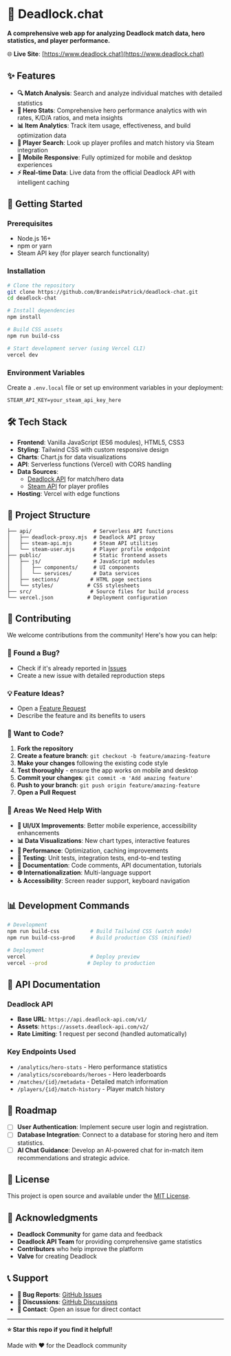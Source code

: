 # 🎯 Deadlock.chat

**A comprehensive web app for analyzing Deadlock match data, hero statistics, and player performance.**

🌐 **Live Site**: [https://www.deadlock.chat](https://www.deadlock.chat)

## ✨ Features

- **🔍 Match Analysis**: Search and analyze individual matches with detailed statistics
- **🦸 Hero Stats**: Comprehensive hero performance analytics with win rates, K/D/A ratios, and meta insights
- **📊 Item Analytics**: Track item usage, effectiveness, and build optimization data
- **👤 Player Search**: Look up player profiles and match history via Steam integration
- **📱 Mobile Responsive**: Fully optimized for mobile and desktop experiences
- **⚡ Real-time Data**: Live data from the official Deadlock API with intelligent caching

## 🚀 Getting Started

### Prerequisites

- Node.js 16+
- npm or yarn
- Steam API key (for player search functionality)

### Installation

```bash
# Clone the repository
git clone https://github.com/BrandeisPatrick/deadlock-chat.git
cd deadlock-chat

# Install dependencies
npm install

# Build CSS assets
npm run build-css

# Start development server (using Vercel CLI)
vercel dev
```

### Environment Variables

Create a `.env.local` file or set up environment variables in your deployment:

```env
STEAM_API_KEY=your_steam_api_key_here
```

## 🛠️ Tech Stack

- **Frontend**: Vanilla JavaScript (ES6 modules), HTML5, CSS3
- **Styling**: Tailwind CSS with custom responsive design
- **Charts**: Chart.js for data visualizations
- **API**: Serverless functions (Vercel) with CORS handling
- **Data Sources**:
  - [Deadlock API](https://api.deadlock-api.com) for match/hero data
  - [Steam API](https://steamcommunity.com/dev) for player profiles
- **Hosting**: Vercel with edge functions

## 📁 Project Structure

```
├── api/                    # Serverless API functions
│   ├── deadlock-proxy.mjs  # Deadlock API proxy
│   ├── steam-api.mjs       # Steam API utilities
│   └── steam-user.mjs      # Player profile endpoint
├── public/                 # Static frontend assets
│   ├── js/                 # JavaScript modules
│   │   ├── components/     # UI components
│   │   └── services/       # Data services
│   ├── sections/          # HTML page sections
│   └── styles/           # CSS stylesheets
├── src/                   # Source files for build process
└── vercel.json           # Deployment configuration
```

## 🤝 Contributing

We welcome contributions from the community! Here's how you can help:

### 🐛 Found a Bug?
- Check if it\'s already reported in [Issues](https://github.com/BrandeisPatrick/deadlock-chat/issues)
- Create a new issue with detailed reproduction steps

### 💡 Feature Ideas?
- Open a [Feature Request](https://github.com/BrandeisPatrick/deadlock-chat/issues/new)
- Describe the feature and its benefits to users

### 🔧 Want to Code?

1. **Fork the repository**
2. **Create a feature branch**: `git checkout -b feature/amazing-feature`
3. **Make your changes** following the existing code style
4. **Test thoroughly** - ensure the app works on mobile and desktop
5. **Commit your changes**: `git commit -m 'Add amazing feature'`
6. **Push to your branch**: `git push origin feature/amazing-feature`
7. **Open a Pull Request**

### 🎯 Areas We Need Help With

- **🎨 UI/UX Improvements**: Better mobile experience, accessibility enhancements
- **📊 Data Visualizations**: New chart types, interactive features
- **🔧 Performance**: Optimization, caching improvements
- **🧪 Testing**: Unit tests, integration tests, end-to-end testing
- **📖 Documentation**: Code comments, API documentation, tutorials
- **🌐 Internationalization**: Multi-language support
- **♿ Accessibility**: Screen reader support, keyboard navigation

## 📊 Development Commands

```bash
# Development
npm run build-css          # Build Tailwind CSS (watch mode)
npm run build-css-prod     # Build production CSS (minified)

# Deployment
vercel                     # Deploy preview
vercel --prod             # Deploy to production
```

## 🔧 API Documentation

### Deadlock API
- **Base URL**: `https://api.deadlock-api.com/v1/`
- **Assets**: `https://assets.deadlock-api.com/v2/`
- **Rate Limiting**: 1 request per second (handled automatically)

### Key Endpoints Used
- `/analytics/hero-stats` - Hero performance statistics
- `/analytics/scoreboards/heroes` - Hero leaderboards
- `/matches/{id}/metadata` - Detailed match information
- `/players/{id}/match-history` - Player match history

## 🚦 Roadmap

- [ ] **User Authentication**: Implement secure user login and registration.
- [ ] **Database Integration**: Connect to a database for storing hero and item statistics.
- [ ] **AI Chat Guidance**: Develop an AI-powered chat for in-match item recommendations and strategic advice.

## 📄 License

This project is open source and available under the [MIT License](LICENSE).

## 🙏 Acknowledgments

- **Deadlock Community** for game data and feedback
- **Deadlock API Team** for providing comprehensive game statistics
- **Contributors** who help improve the platform
- **Valve** for creating Deadlock

## 📞 Support

- **🐛 Bug Reports**: [GitHub Issues](https://github.com/BrandeisPatrick/deadlock-chat/issues)
- **💬 Discussions**: [GitHub Discussions](https://github.com/BrandeisPatrick/deadlock-chat/discussions)
- **📧 Contact**: Open an issue for direct contact

---

**⭐ Star this repo if you find it helpful!**

Made with ❤️ for the Deadlock community